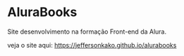 # AluraBooks

Site desenvolvimento na formação Front-end da Alura.

veja o site aqui: https://jeffersonkako.github.io/alurabooks
